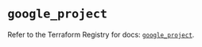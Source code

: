 # `google_project`

Refer to the Terraform Registry for docs: [`google_project`](https://registry.terraform.io/providers/hashicorp/google-beta/5.12.0/docs/resources/google_project).
